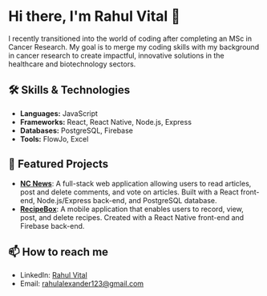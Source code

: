 # Hi there, I'm Rahul Vital :wave:

I recently transitioned into the world of coding after completing an MSc in Cancer Research. My goal is to merge my coding skills with my background in cancer research to create impactful, innovative solutions in the healthcare and biotechnology sectors.

## :hammer_and_wrench: Skills & Technologies
- **Languages:** JavaScript
- **Frameworks:** React, React Native, Node.js, Express
- **Databases:** PostgreSQL, Firebase
- **Tools:** FlowJo, Excel

## :file_folder: Featured Projects
- [**NC News**](https://github.com/rahulvital/nc-news): A full-stack web application allowing users to read articles, post and delete comments, and vote on articles. Built with a React front-end, Node.js/Express back-end, and PostgreSQL database.
- [**RecipeBox**](https://github.com/bitbybit-nc/RecipeBox): A mobile application that enables users to record, view, post, and delete recipes. Created with a React Native front-end and Firebase back-end.

## :mailbox: How to reach me
- LinkedIn: [Rahul Vital](https://www.linkedin.com/in/rahul-v-16a61694/)
- Email: [rahulalexander123@gmail.com](rahulalexander123@gmail.com)
